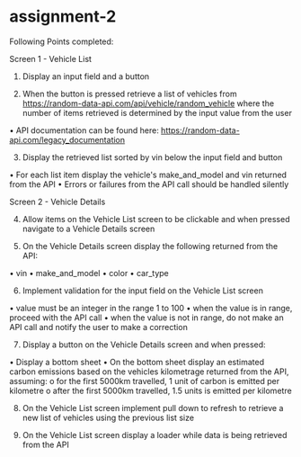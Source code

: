 # assignment-2

Following Points completed:

Screen 1 - Vehicle List 

1. Display an input field and a button 

2. When the button is pressed retrieve a list of vehicles from https://random-data-api.com/api/vehicle/random_vehicle where the number of items retrieved is determined by the input value from the user 

• API documentation can be found here: https://random-data-api.com/legacy_documentation 
 

3. Display the retrieved list sorted by vin below the input field and button 

• For each list item display the vehicle's make_and_model and vin returned from the API 
• Errors or failures from the API call should be handled silently 
 

Screen 2 - Vehicle Details 

4. Allow items on the Vehicle List screen to be clickable and when pressed navigate to a Vehicle Details screen 

5. On the Vehicle Details screen display the following returned from the API: 

• vin 
• make_and_model 
• color 
• car_type 


6. Implement validation for the input field on the Vehicle List screen 

• value must be an integer in the range 1 to 100 
• when the value is in range, proceed with the API call 
• when the value is not in range, do not make an API call and notify the user to make a correction 
 

7. Display a button on the Vehicle Details screen and when pressed: 

• Display a bottom sheet 
• On the bottom sheet display an estimated carbon emissions based on the vehicles kilometrage returned from the API, assuming: o for the first 5000km travelled, 1 unit of carbon is emitted per kilometre 
o after the first 5000km travelled, 1.5 units is emitted per kilometre 
 
 

8. On the Vehicle List screen implement pull down to refresh to retrieve a new list of vehicles using the previous list size 

9. On the Vehicle List screen display a loader while data is being retrieved from the API 
